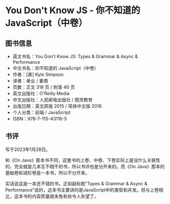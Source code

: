 # You Don't Know JS - 你不知道的JavaScript（中卷）

## 图书信息

- 英文书名：You Don't Know JS: Types & Grammar & Async & Performance
- 中文书名：你不知道的 JavaScript（中卷）
- 作者：[美] Kyle Simpson
- 译者：单业 / 姜南
- 页数：正文 318 页 / 附录 40 页
- 英文出版社：O'Reilly Media
- 中文出版社：人民邮电出版社 / 图灵教育
- 出版日期：英文原版 2015 / 简体中文版 2016 
- 个人分类：前端 / JavaScript
- ISBN：978-7-115-43116-5

## 书评

写于2023年1月28日。

和《On Java》那本书不同，这套书的上卷、中卷、下卷实际上是没什么关联性的，完全就是几本互不相干的书，所以书评也是分开来的。而《On Java》那本的基础卷和进阶卷是一本书，所以不分开来。

实话说这是一本还不错的书。正如副标题“Types & Grammar & Async & Performance”说的，这本书主要讲的是JavaScript中的类型和并发。但与上卷相比，这本书的内容质量就未免有些令人失望了。
